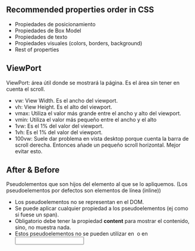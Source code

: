 ## Recommended properties order in CSS

* Propiedades de posicionamiento
* Propiedades de Box Model
* Propiedades de texto
* Propiedades visuales (colors, borders, background)
* Rest of properties

## ViewPort

ViewPort: área útil donde se  mostrará la página. Es el área sin tener en cuenta el scroll.

* vw: View Width. Es el ancho del viewport.
* vh: View Height. Es el alto del viewport.
* vmax: Utiliza el valor más grande entre el ancho y alto del viewport.
* vmin: Utiliza el valor más pequeño entre el ancho y el alto
* 1vw: Es el 1% del valor del viewport.
* 1vh: Es el 1% del valor del viewport.
* 100vw: Suele dar problema en vista desktop porque cuenta la barra de scroll derecha. Entonces añade un pequeño scroll horizontal. Mejor evitar esto.

## After & Before

Pseudolementos que son hijos del elemento al que se lo apliquemos. (Los pseudoelementos por defectos son elementos de línea (inline))

* Los pseudoelementos no se representan en el DOM.
* Se puede aplicar cualquier propiedad a los pseudoelementos (ej como si fuese un span).
* Obligatorio debe tener la propiedad **content** para mostrar el contenido, sino, no muestra nada.
* Estos pseudoelementos no se pueden utilizar en <img> o en <input>

